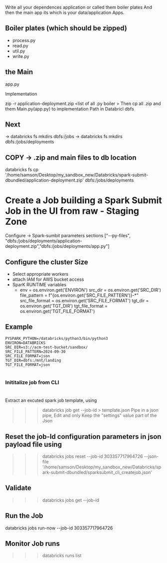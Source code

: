 Write all your dependences application or called them boiler plates
And then the main app its which is your data/application Apps.

## Boiler plates (which should be zipped)
  - process.py
  - read.py
  - util.py
  - write.py

## the Main
  app.py

Implementation 

zip -r application-deployment.zip <list of all .py boiler >
Then cp all .zip and them Main.py(app.py) to implementation Path in Databricl dbfs 

## Next
-> databricks fs  mkdirs dbfs:/jobs
-> databricks fs  mkdirs dbfs:/jobs/deployments

## COPY  -> .zip and main files to db location

databricks fs  cp '/home/samson/Desktop/my_sandbox_new/Databricks/spark-submit-dbundled/application-deployment.zip'  dbfs:/jobs/deployments

# Create a Job building a Spark Submit Job in the UI from raw - Staging Zone
Configure -> Spark-sumbit parameters sections
["--py-files", "dbfs:/jobs/deployments/application-deployment.zip","dbfs:/jobs/deployments/app.py"]

## Configure the cluster Size
- Select appropriate workers
- attach IAM for AWS bucket access
- SparK RUNTIME variables
  -  env = os.environ.get('ENVIRON')
     src_dir = os.environ.get('SRC_DIR')
     file_pattern = f"{os.environ.get('SRC_FILE_PATTERN')}-*"
     src_file_format = os.environ.get('SRC_FILE_FORMAT')
     tgt_dir = os.environ.get('TGT_DIR')
     tgt_file_format = os.environ.get('TGT_FILE_FORMAT')

## Example
    PYSPARK_PYTHON=/databricks/python3/bin/python3
    ENVIRON=DATABRICKS
    SRC_DIR=s3://acm-test-bucket/sandbox/
    SRC_FILE_PATTERN=2024-09-30
    SRC_FILE_FORMAT=json
    TGT_DIR=dbfs:/mnt/landing
    TGT_FILE_FORMAT=json


# ################################
### Inititalize job from CLI
# ###############################

Extract an excuted spark job template, using

>>> databricks job get --job-id <no>  > template.json
Pipe in a json pipe, Edit and only Keep the  "settings" value part of the Json

## Reset the job-Id configuration parameters in json payload file using 

>>> databricks jobs reset --job-id 303357717964726 --json-file '/home/samson/Desktop/my_sandbox_new/Databricks/spark-submit-dbundled/sparksubmit_cli_createjob.json'

## Validate 

>>> databricks jobs get --job-id  <jobid>

## Run the Job

databricks jobs run-now --job-id 303357717964726

## Monitor Job runs
>>> databricks runs list

